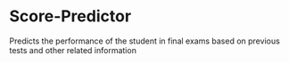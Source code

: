 # Score-Predictor
Predicts the performance of the student in final exams based on previous tests and other related information
